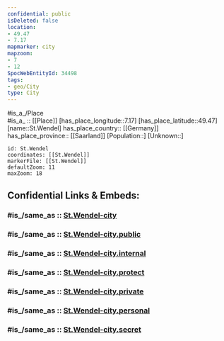```yaml
---
confidential: public
isDeleted: false
location:
- 49.47
- 7.17
mapmarker: city
mapzoom:
- 7
- 12
SpocWebEntityId: 34498
tags:
- geo/City
type: City
---
```


#is_a_/Place  
#is_a_ :: [[Place]] 
[has_place_longitude::7.17] 
[has_place_latitude::49.47] 
[name::St.Wendel] 
has_place_country:: [[Germany]]  
has_place_province:: [[Saarland]] 
[Population::] 
[Unknown::] 


```leaflet
id: St.Wendel
coordinates: [[St.Wendel]] 
markerFile: [[St.Wendel]] 
defaultZoom: 11 
maxZoom: 18
```


## Confidential Links & Embeds: 

### #is_/same_as :: [St.Wendel-city](/_Standards/Earth/Continent/Europe/Europe~Central/Germany/Germany~West/Saarland/counties~Saarland/St.Wendel/cities~St.Wendel/St.Wendel-city.md) 

### #is_/same_as :: [St.Wendel-city.public](/_public/Earth/Continent/Europe/Europe~Central/Germany/Germany~West/Saarland/counties~Saarland/St.Wendel/cities~St.Wendel/St.Wendel-city.public.md) 

### #is_/same_as :: [St.Wendel-city.internal](/_internal/Earth/Continent/Europe/Europe~Central/Germany/Germany~West/Saarland/counties~Saarland/St.Wendel/cities~St.Wendel/St.Wendel-city.internal.md) 

### #is_/same_as :: [St.Wendel-city.protect](/_protect/Earth/Continent/Europe/Europe~Central/Germany/Germany~West/Saarland/counties~Saarland/St.Wendel/cities~St.Wendel/St.Wendel-city.protect.md) 

### #is_/same_as :: [St.Wendel-city.private](/_private/Earth/Continent/Europe/Europe~Central/Germany/Germany~West/Saarland/counties~Saarland/St.Wendel/cities~St.Wendel/St.Wendel-city.private.md) 

### #is_/same_as :: [St.Wendel-city.personal](/_personal/Earth/Continent/Europe/Europe~Central/Germany/Germany~West/Saarland/counties~Saarland/St.Wendel/cities~St.Wendel/St.Wendel-city.personal.md) 

### #is_/same_as :: [St.Wendel-city.secret](/_secret/Earth/Continent/Europe/Europe~Central/Germany/Germany~West/Saarland/counties~Saarland/St.Wendel/cities~St.Wendel/St.Wendel-city.secret.md)


